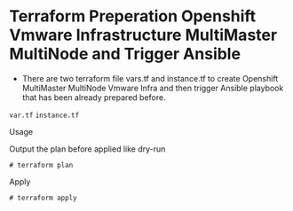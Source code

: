 # Terraform Preperation Openshift Vmware Infrastructure MultiMaster MultiNode and Trigger Ansible
- There are two terraform file vars.tf and instance.tf to create Openshift MultiMaster MultiNode Vmware Infra and then trigger Ansible playbook that has been already prepared before.

`var.tf`
`instance.tf`

Usage

Output the plan before applied like dry-run

`# terraform plan`

Apply

`# terraform apply`
